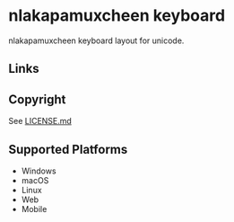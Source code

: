 nlakapamuxcheen keyboard
==============

nlakapamuxcheen keyboard layout for unicode.

Links
-----

Copyright
---------
See [LICENSE.md](LICENSE.md)

Supported Platforms
-------------------
 * Windows
 * macOS
 * Linux
 * Web
 * Mobile
